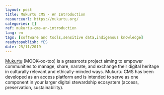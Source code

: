 ```yaml
---
layout: post 
title: Mukurtu CMS - An Introduction
resourceurl: https://mukurtu.org/
categories: []
ref: mukurtu-cms-an-introduction
lang: en
tags: [software and tools,sensitive data,indigenous knowledge]
readytopublish: YES
date: 25/11/2019
---
```

[Mukurtu](http://mukurtu.org/) (MOOK-oo-too) is a grassroots project aiming to empower communities to manage, share, narrate, and exchange their digital heritage in culturally relevant and ethically-minded ways. Mukurtu CMS has been developed as an access platform and is intended to serve as one component in your larger digital stewardship ecosystem (access, preservation, sustainability). 